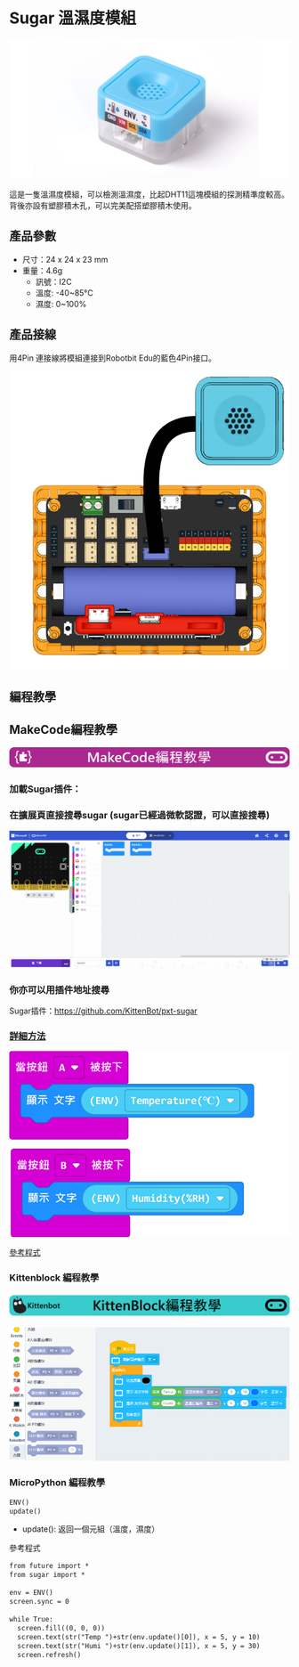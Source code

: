 # Sugar 溫濕度模組

![](./images/env1.png)

這是一隻溫濕度模組，可以檢測溫濕度，比起DHT11這塊模組的探測精準度較高。背後亦設有塑膠積木孔，可以完美配搭塑膠積木使用。

## 產品參數

- 尺寸：24 x 24 x 23 mm
- 重量：4.6g
    - 訊號：I2C
    - 溫度: -40~85°C
    - 濕度: 0~100%

## 產品接線

用4Pin 連接線將模組連接到Robotbit Edu的藍色4Pin接口。

![](./images/env_wire.png)

## 編程教學

## MakeCode編程教學

![](../PWmodules/images/mcbanner.png)

### 加載Sugar插件：

### 在擴展頁直接搜尋sugar (sugar已經過微軟認證，可以直接搜尋)

![](./images/sugar_search.gif)

### 你亦可以用插件地址搜尋

Sugar插件：https://github.com/KittenBot/pxt-sugar

### [詳細方法](../../Makecode/powerBrickMC)

![](./images/env_mc_code.png)

[參考程式](https://makecode.microbit.org/_AhF2rX6jyhbv)

### Kittenblock 編程教學

![](../PWmodules/images/kbbanner.png)

![](./images/env3.png)

### MicroPython 編程教學

    ENV()
    update()

- update(): 返回一個元組（溫度，濕度）

參考程式

    from future import *
    from sugar import *
    
    env = ENV()
    screen.sync = 0
    
    while True:
      screen.fill((0, 0, 0))
      screen.text(str("Temp ")+str(env.update()[0]), x = 5, y = 10)
      screen.text(str("Humi ")+str(env.update()[1]), x = 5, y = 30)
      screen.refresh()
